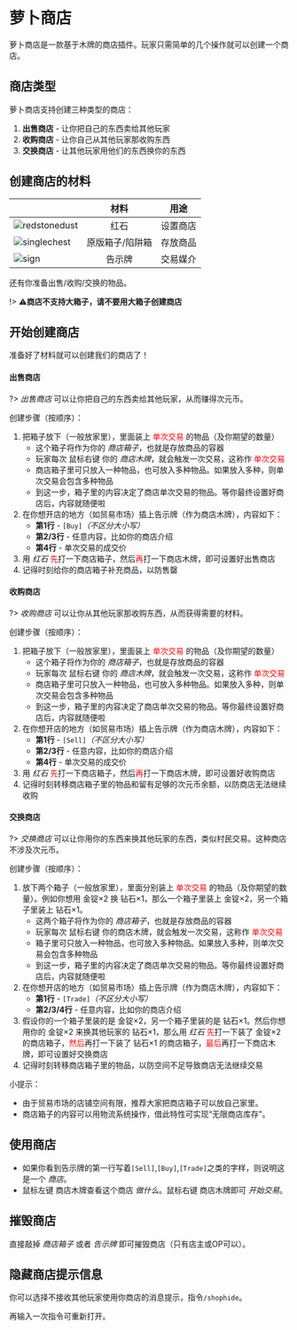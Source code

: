 # 萝卜商店

萝卜商店是一款基于木牌的商店插件。玩家只需简单的几个操作就可以创建一个商店。

## 商店类型

萝卜商店支持创建三种类型的商店：

1. **出售商店** - 让你把自己的东西卖给其他玩家
2. **收购商店** - 让你自己从其他玩家那收购东西
3. **交换商店** - 让其他玩家用他们的东西换你的东西

## 创建商店的材料

[redstone]: https://gamepedia.cursecdn.com/minecraft_gamepedia/thumb/9/91/Redstone_Dust_Revision_1.png/64px-Redstone_Dust_Revision_1.png ':size=32'
[singlechest]: https://gamepedia.cursecdn.com/minecraft_gamepedia/thumb/3/32/Chest_Revision_1.png/64px-Chest_Revision_1.png ':size=32'
[sign]: https://gamepedia.cursecdn.com/minecraft_gamepedia/thumb/0/0d/Oak_Sign_Revision_1.png/64px-Oak_Sign_Revision_1.png ':size=32'

|                             |      材料       |   用途   |
| --------------------------- | :-------------: | :------: |
| ![redstonedust][redstone]   |      红石       | 设置商店 |
| ![singlechest][singlechest] | 原版箱子/陷阱箱 | 存放商品 |
| ![sign][sign]               |     告示牌      | 交易媒介 |

还有你准备出售/收购/交换的物品。

!> ⚠️**商店不支持大箱子，请不要用大箱子创建商店**

## 开始创建商店

准备好了材料就可以创建我们的商店了！

<!-- tabs:start -->

#### **出售商店**

?> *出售商店* 可以让你把自己的东西卖给其他玩家，从而赚得次元币。

创建步骤（按顺序）：

1. 把箱子放下（一般放家里），里面装上 <span style="color: red">单次交易</span> 的物品（及你期望的数量）
   - 这个箱子将作为你的 *商店箱子*，也就是存放商品的容器
   - 玩家每次 <kbd>鼠标右键</kbd> 你的 *商店木牌*，就会触发一次交易，这称作 <span style="color: red">单次交易</span>
   - 商店箱子里可只放入一种物品，也可放入多种物品。如果放入多种，则单次交易会包含多种物品
   - 到这一步，箱子里的内容决定了商店单次交易的物品。等你最终设置好商店后，内容就随便啦
2. 在你想开店的地方（如贸易市场）插上告示牌（作为商店木牌），内容如下：
   - **第1行** - `[Buy]`*（不区分大小写）*
   - **第2/3行** - 任意内容，比如你的商店介绍
   - **第4行** - 单次交易的成交价
3. 用 *红石* <span style="color: red">先</span>打一下商店箱子，然后<span style="color: red">再</span>打一下商店木牌，即可设置好出售商店
4. 记得时刻给你的商店箱子补充商品，以防售罄

#### **收购商店**

?> *收购商店* 可以让你从其他玩家那收购东西，从而获得需要的材料。

创建步骤（按顺序）：

1. 把箱子放下（一般放家里），里面装上 <span style="color: red">单次交易</span> 的物品（及你期望的数量）
   - 这个箱子将作为你的 *商店箱子*，也就是存放商品的容器
   - 玩家每次 <kbd>鼠标右键</kbd> 你的 *商店木牌*，就会触发一次交易，这称作 <span style="color: red">单次交易</span>
   - 商店箱子里可只放入一种物品，也可放入多种物品。如果放入多种，则单次交易会包含多种物品
   - 到这一步，箱子里的内容决定了商店单次交易的物品。等你最终设置好商店后，内容就随便啦
2. 在你想开店的地方（如贸易市场）插上告示牌（作为商店木牌），内容如下：
   - **第1行** - `[Sell]`*（不区分大小写）*
   - **第2/3行** - 任意内容，比如你的商店介绍
   - **第4行** - 单次交易的成交价
3. 用 *红石* <span style="color: red">先</span>打一下商店箱子，然后<span style="color: red">再</span>打一下商店木牌，即可设置好收购商店
4. 记得时刻转移商店箱子里的物品和留有足够的次元币余额，以防商店无法继续收购

#### **交换商店**

?> *交换商店* 可以让你用你的东西来换其他玩家的东西，类似村民交易。这种商店不涉及次元币。

创建步骤（按顺序）：

1. 放下两个箱子（一般放家里），里面分别装上 <span style="color: red">单次交易</span> 的物品（及你期望的数量）。例如你想用 金锭×2 换 钻石×1，那么一个箱子里装上 金锭×2，另一个箱子里装上 钻石×1。
   - 这两个箱子将作为你的 *商店箱子*，也就是存放商品的容器
   - 玩家每次 <kbd>鼠标右键</kbd> 你的商店木牌，就会触发一次交易，这称作 <span style="color: red">单次交易</span>
   - 箱子里可只放入一种物品，也可放入多种物品。如果放入多种，则单次交易会包含多种物品
   - 到这一步，箱子里的内容决定了商店单次交易的物品。等你最终设置好商店后，内容就随便啦
2. 在你想开店的地方（如贸易市场）插上告示牌（作为商店木牌），内容如下：
   - **第1行** - `[Trade]`*（不区分大小写）*
   - **第2/3/4行** - 任意内容，比如你的商店介绍
3. 假设你的一个箱子里装的是 金锭×2，另一个箱子里装的是 钻石×1。然后你想用你的 金锭×2 来换其他玩家的 钻石×1，那么用 *红石* <span style="color: red">先</span>打一下装了 金锭×2 的商店箱子，<span style="color: red">然后</span>再打一下装了 钻石×1 的商店箱子，<span style="color: red">最后</span>再打一下商店木牌，即可设置好交换商店
4. 记得时刻转移商店箱子里的物品，以防空间不足导致商店无法继续交易

<!-- tabs:end -->

小提示：

- 由于贸易市场的店铺空间有限，推荐大家把商店箱子可以放自己家里。
- 商店箱子的内容可以用物流系统操作，借此特性可实现“无限商店库存”。

## 使用商店

- 如果你看到告示牌的第一行写着`[Sell]`,`[Buy]`,`[Trade]`之类的字样，则说明这是一个 *商店*。
- <kbd>鼠标左键</kbd> 商店木牌查看这个商店 *做什么*。<kbd>鼠标右键</kbd> 商店木牌即可 *开始交易*。

## 摧毁商店

直接敲掉 *商店箱子* 或者 *告示牌* 即可摧毁商店（只有店主或OP可以）。

## 隐藏商店提示信息

你可以选择不接收其他玩家使用你商店的消息提示，指令`/shophide`。

再输入一次指令可重新打开。
